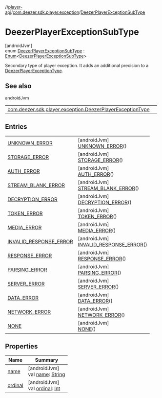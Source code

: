 //[player-api](../../../index.md)/[com.deezer.sdk.player.exception](../index.md)/[DeezerPlayerExceptionSubType](index.md)

# DeezerPlayerExceptionSubType

[androidJvm]\
enum [DeezerPlayerExceptionSubType](index.md) : [Enum](https://kotlinlang.org/api/latest/jvm/stdlib/kotlin/-enum/index.html)&lt;[DeezerPlayerExceptionSubType](index.md)&gt;

Secondary type of player exception. It adds an additional precision to a [DeezerPlayerExceptionType](../-deezer-player-exception-type/index.md).

## See also

androidJvm

|                                                                                                        |     |
| ------------------------------------------------------------------------------------------------------ | --- |
| [com.deezer.sdk.player.exception.DeezerPlayerExceptionType](../-deezer-player-exception-type/index.md) |     |

## Entries

|                                                                               |                                                                                                  |
| ----------------------------------------------------------------------------- | ------------------------------------------------------------------------------------------------ |
| [UNKNOWN_ERROR](-u-n-k-n-o-w-n_-e-r-r-o-r/index.md)                           | [androidJvm]<br/>[UNKNOWN_ERROR](-u-n-k-n-o-w-n_-e-r-r-o-r/index.md)()                           |
| [STORAGE_ERROR](-s-t-o-r-a-g-e_-e-r-r-o-r/index.md)                           | [androidJvm]<br/>[STORAGE_ERROR](-s-t-o-r-a-g-e_-e-r-r-o-r/index.md)()                           |
| [AUTH_ERROR](-a-u-t-h_-e-r-r-o-r/index.md)                                    | [androidJvm]<br/>[AUTH_ERROR](-a-u-t-h_-e-r-r-o-r/index.md)()                                    |
| [STREAM_BLANK_ERROR](-s-t-r-e-a-m_-b-l-a-n-k_-e-r-r-o-r/index.md)             | [androidJvm]<br/>[STREAM_BLANK_ERROR](-s-t-r-e-a-m_-b-l-a-n-k_-e-r-r-o-r/index.md)()             |
| [DECRYPTION_ERROR](-d-e-c-r-y-p-t-i-o-n_-e-r-r-o-r/index.md)                  | [androidJvm]<br/>[DECRYPTION_ERROR](-d-e-c-r-y-p-t-i-o-n_-e-r-r-o-r/index.md)()                  |
| [TOKEN_ERROR](-t-o-k-e-n_-e-r-r-o-r/index.md)                                 | [androidJvm]<br/>[TOKEN_ERROR](-t-o-k-e-n_-e-r-r-o-r/index.md)()                                 |
| [MEDIA_ERROR](-m-e-d-i-a_-e-r-r-o-r/index.md)                                 | [androidJvm]<br/>[MEDIA_ERROR](-m-e-d-i-a_-e-r-r-o-r/index.md)()                                 |
| [INVALID_RESPONSE_ERROR](-i-n-v-a-l-i-d_-r-e-s-p-o-n-s-e_-e-r-r-o-r/index.md) | [androidJvm]<br/>[INVALID_RESPONSE_ERROR](-i-n-v-a-l-i-d_-r-e-s-p-o-n-s-e_-e-r-r-o-r/index.md)() |
| [RESPONSE_ERROR](-r-e-s-p-o-n-s-e_-e-r-r-o-r/index.md)                        | [androidJvm]<br/>[RESPONSE_ERROR](-r-e-s-p-o-n-s-e_-e-r-r-o-r/index.md)()                        |
| [PARSING_ERROR](-p-a-r-s-i-n-g_-e-r-r-o-r/index.md)                           | [androidJvm]<br/>[PARSING_ERROR](-p-a-r-s-i-n-g_-e-r-r-o-r/index.md)()                           |
| [SERVER_ERROR](-s-e-r-v-e-r_-e-r-r-o-r/index.md)                              | [androidJvm]<br/>[SERVER_ERROR](-s-e-r-v-e-r_-e-r-r-o-r/index.md)()                              |
| [DATA_ERROR](-d-a-t-a_-e-r-r-o-r/index.md)                                    | [androidJvm]<br/>[DATA_ERROR](-d-a-t-a_-e-r-r-o-r/index.md)()                                    |
| [NETWORK_ERROR](-n-e-t-w-o-r-k_-e-r-r-o-r/index.md)                           | [androidJvm]<br/>[NETWORK_ERROR](-n-e-t-w-o-r-k_-e-r-r-o-r/index.md)()                           |
| [NONE](-n-o-n-e/index.md)                                                     | [androidJvm]<br/>[NONE](-n-o-n-e/index.md)()                                                     |

## Properties

| Name                                                                                                                              | Summary                                                                                                                                                                                                                               |
| --------------------------------------------------------------------------------------------------------------------------------- | ------------------------------------------------------------------------------------------------------------------------------------------------------------------------------------------------------------------------------------- |
| [name](../../com.deezer.sdk.player.model.context/-deezer-context-type/-f-l-o-w/index.md#-372974862%2FProperties%2F-1037426161)    | [androidJvm]<br/>val [name](../../com.deezer.sdk.player.model.context/-deezer-context-type/-f-l-o-w/index.md#-372974862%2FProperties%2F-1037426161): [String](https://kotlinlang.org/api/latest/jvm/stdlib/kotlin/-string/index.html) |
| [ordinal](../../com.deezer.sdk.player.model.context/-deezer-context-type/-f-l-o-w/index.md#-739389684%2FProperties%2F-1037426161) | [androidJvm]<br/>val [ordinal](../../com.deezer.sdk.player.model.context/-deezer-context-type/-f-l-o-w/index.md#-739389684%2FProperties%2F-1037426161): [Int](https://kotlinlang.org/api/latest/jvm/stdlib/kotlin/-int/index.html)    |

